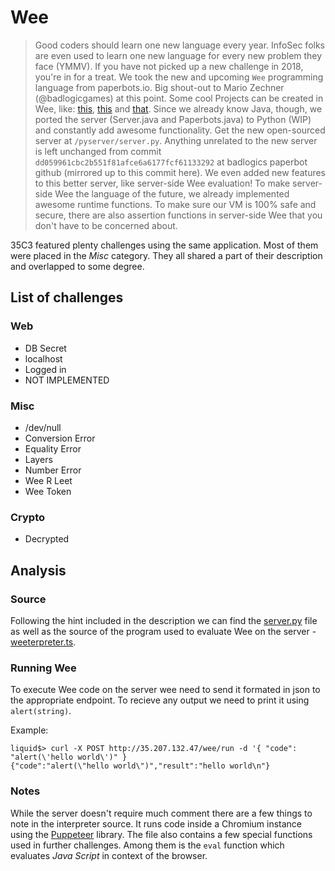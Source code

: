 # Wee

> Good coders should learn one new language every year.
> InfoSec folks are even used to learn one new language for every new problem they face (YMMV).
> If you have not picked up a new challenge in 2018, you're in for a treat.
> We took the new and upcoming `Wee` programming language from paperbots.io. Big shout-out to Mario Zechner (@badlogicgames) at this point.
> Some cool Projects can be created in Wee, like:
> [this](https://paperbots.io/project.html?id=URJgCh),
> [this](https://paperbots.io/project.html?id=kpyyrl) and
> [that](https://paperbots.io/project.html?id=F53thj).
> Since we already know Java, though, we ported the server (Server.java and Paperbots.java) to Python (WIP) and constantly add awesome functionality. Get the new open-sourced server at `/pyserver/server.py`.
> Anything unrelated to the new server is left unchanged from commit `dd059961cbc2b551f81afce6a6177fcf61133292` at badlogics paperbot github (mirrored up to this commit here).
> We even added new features to this better server, like server-side Wee evaluation!
> To make server-side Wee the language of the future, we already implemented awesome runtime functions. To make sure our VM is 100% safe and secure, there are also assertion functions in server-side Wee that you don't have to be concerned about.

35C3 featured plenty challenges using the same application. Most of them were
placed in the *Misc* category. They all shared a part of their description and
overlapped to some degree.

## List of challenges

### Web

- DB Secret
- localhost
- Logged in
- NOT IMPLEMENTED

### Misc
- /dev/null
- Conversion Error
- Equality Error
- Layers
- Number Error
- Wee R Leet
- Wee Token

### Crypto
- Decrypted

## Analysis

### Source

Following the hint included in the description we can find the
[server.py](server.py) file as well as the source of the program used to
evaluate Wee on the server - [weeterpreter.ts](weeterpreter.ts).

### Running Wee

To execute Wee code on the server wee need to send it formated in json to the
appropriate endpoint. To recieve any output we need to print it using
`alert(string)`.

Example:

```
liquid$> curl -X POST http://35.207.132.47/wee/run -d '{ "code": "alert(\'hello world\')" }
{"code":"alert(\"hello world\")","result":"hello world\n"}
```

### Notes

While the server doesn't require much comment there are a few things to note in
the interpreter source. It runs code inside a Chromium instance using the
[Puppeteer](https://github.com/GoogleChrome/puppeteer) library. The file also
contains a few special functions used in further challenges. Among them is the
`eval` function which evaluates *Java Script* in context of the browser.
